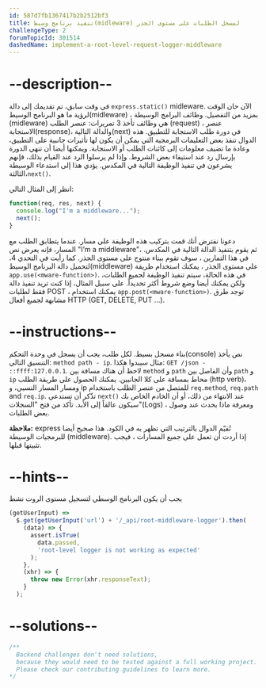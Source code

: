 ```yaml
---
id: 587d7fb1367417b2b2512bf3
title: تنفيذ برنامج وسيط(midleware) لمسجل الطلبات على مستوى الجذر
challengeType: 2
forumTopicId: 301514
dashedName: implement-a-root-level-request-logger-middleware
---
```


# --description--

في وقت سابق، تم تقديمك إلى دالة `express.static()` midleware. الآن حان الوقت لرؤية ما هو البرنامج الوسيط(midleware) ، بمزيد من التفصيل. وظائف البرامج الوسيطة (midleware) هي وظائف تأخذ 3 تمريرات: عنصر الطلب (request) ، عنصر الاستجابة(response)، والدالة التالية(next) في دورة طلب الاستجابة للتطبيق. هذه الدوال تنفذ بعض التعليمات البرمجية التي يمكن أن يكون لها تأثيرات جانبية على التطبيق، وعادة ما تضيف معلومات إلى كائنات الطلب أو الاستجابة. ويمكنها أيضا أن تنهي الدورة بإرسال رد عند استيفاء بعض الشروط. وإذا لم يرسلوا الرد عند القيام بذلك، فإنهم يشرعون في تنفيذ الوظيفة التالية في المكدس. يؤدي هذا إلى استدعاء الوسيطة الثالثة،`next()`.

انظر إلى المثال التالي:

```js
function(req, res, next) {
  console.log("I'm a middleware...");
  next();
}
```

دعونا نفترض أنك قمت بتركيب هذه الوظيفة على مسار. عندما يتطابق الطلب مع المسار، فإنه يعرض نص "I’m a middleware"، ثم يقوم بتنفيذ الدالة التالية في المكدس. في هذا التمارين ، سوف تقوم ببناء منتوج على مستوى الجذر. كما رأيت في التحدي 4، لتحميل دالة البرنامج الوسيط(middleware) على مستوى الجذر ، يمكنك استخدام طريقة `app.use(<mware-function>)`. في هذه الحالة، سيتم تنفيذ الوظيفة لجميع الطلبات، ولكن يمكنك أيضا وضع شروط أكثر تحديداً. على سبيل المثال، إذا كنت تريد تنفيذ دالة فقط لطلبات POST ، يمكنك استخدام `app.post(<mware-function>)`. توجد طرق مشابهة لجميع أفعال HTTP (GET, DELETE, PUT …).

# --instructions--

بناء مسجل بسيط. لكل طلب، يجب أن يسجل في وحدة التحكم(console) نص يأخذ التنسيق التالي: `method path - ip`. مثال سيبدوا هكذا: `GET /json - ::ffff:127.0.0.1`. لاحظ أن هناك مسافة بين `method` و `path` وأن الفاصل بين `path` و `ip` محاط بمسافة على كلا الجانبين. يمكنك الحصول على طريقة الطلب (http verb)، ومسار المسار النسبي، و ip للمتصل من عنصر الطلب باستخدام `req.method`, `req.path` and `req.ip`. تذّكر أن تستدعي `next()` عند الانتهاء من ذلك، أو أن الخادم الخاص بك سيكون عالقاً إلى الأبد. تأكد من فتح "السجلات"(Logs) ، ومعرفة ماذا يحدث عند وصول بعض الطلبات.

**ملاحظة:** express تُقيّم الدوال بالترتيب التي تظهر به في الكود. هذا صحيح أيضا للبرمجيات الوسيطة (middleware). إذا أردت أن تعمل على جميع المسارات ، فيجب تثبيتها قبلها.

# --hints--

يجب أن يكون البرنامج الوسطي لتسجيل مستوى الروت نشط

```js
(getUserInput) =>
  $.get(getUserInput('url') + '/_api/root-middleware-logger').then(
    (data) => {
      assert.isTrue(
        data.passed,
        'root-level logger is not working as expected'
      );
    },
    (xhr) => {
      throw new Error(xhr.responseText);
    }
  );
```

# --solutions--

```js
/**
  Backend challenges don't need solutions, 
  because they would need to be tested against a full working project. 
  Please check our contributing guidelines to learn more.
*/
```
